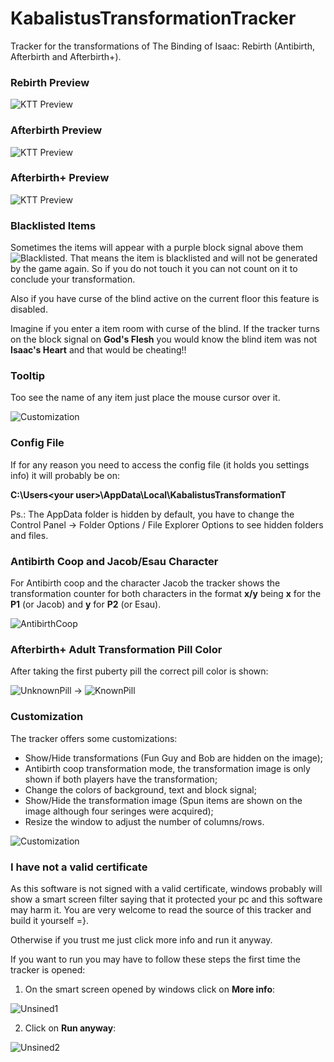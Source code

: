 # KabalistusTransformationTracker
Tracker for the transformations of The Binding of Isaac: Rebirth (Antibirth, Afterbirth and Afterbirth+).


### Rebirth Preview
![KTT Preview](http://i.imgur.com/Ru0mdhA.png)


### Afterbirth Preview
![KTT Preview](http://i.imgur.com/RK67bmi.png)


### Afterbirth+ Preview
![KTT Preview](http://i.imgur.com/kAT3fGW.png)


### Blacklisted Items
Sometimes the items will appear with a purple block signal above them ![Blacklisted](http://i.imgur.com/4sexoAh.png). That means the item is blacklisted and will not be generated by the game again. So if you do not touch it you can not count on it to conclude your transformation.

Also if you have curse of the blind active on the current floor this feature is disabled. 

Imagine if you enter a item room with curse of the blind. If the tracker turns on the block signal on **God's Flesh** you would know the blind item was not **Isaac's Heart** and that would be cheating!!


### Tooltip
Too see the name of any item just place the mouse cursor over it.

![Customization](http://i.imgur.com/I1bmZap.png)


### Config File
If for any reason you need to access the config file (it holds you settings info) it will probably be on:

__C:\Users\<your user>\AppData\Local\KabalistusTransformationT__

Ps.: The AppData folder is hidden by default, you have to change the Control Panel -> Folder Options / File Explorer Options to see hidden folders and files.


### Antibirth Coop and Jacob/Esau Character
For Antibirth coop and the character Jacob the tracker shows the transformation counter for both characters in the format __x/y__ being __x__ for the __P1__ (or Jacob) and __y__ for __P2__ (or Esau).

![AntibirthCoop](http://i.imgur.com/m0GDWJo.png)


### Afterbirth+ Adult Transformation Pill Color
After taking the first puberty pill the correct pill color is shown:

![UnknownPill](http://i.imgur.com/GuQgkBZ.png) -> ![KnownPill](http://i.imgur.com/mfgiQwP.png)


### Customization
The tracker offers some customizations:
* Show/Hide transformations (Fun Guy and Bob are hidden on the image);
* Antibirth coop transformation mode, the transformation image is only shown if both players have the transformation;
* Change the colors of background, text and block signal;
* Show/Hide the transformation image (Spun items are shown on the image although four seringes were acquired);
* Resize the window to adjust the number of columns/rows.

![Customization](http://i.imgur.com/6xBmAkG.png)


### I have not a valid certificate
As this software is not signed with a valid certificate, windows probably will show a smart screen filter saying that it protected your pc and this software may harm it. You are very welcome to read the source of this tracker and build it yourself =}.

Otherwise if you trust me just click more info and run it anyway.

If you want to run you may have to follow these steps the first time the tracker is opened:

1. On the smart screen opened by windows click on __More info__:

![Unsined1](http://i.imgur.com/HXkBJ1B.png)


2. Click on __Run anyway__:

![Unsined2](http://i.imgur.com/0PJWmI9.png)










